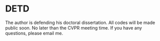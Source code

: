# DETD

The author is defending his doctoral dissertation. All codes will be made public soon. No later than the CVPR meeting time. If you have any questions, please email me.
